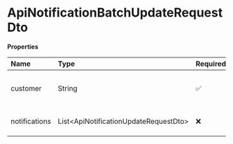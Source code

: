 # ApiNotificationBatchUpdateRequestDto

**Properties**

| Name          | Type                                    | Required | Description                         |
| :------------ | :-------------------------------------- | :------- | :---------------------------------- |
| customer      | String                                  | ✅       | Unique customer identifier in Asaas |
| notifications | List\<ApiNotificationUpdateRequestDto\> | ❌       | List of notification information    |

<!-- This file was generated by liblab | https://liblab.com/ -->
